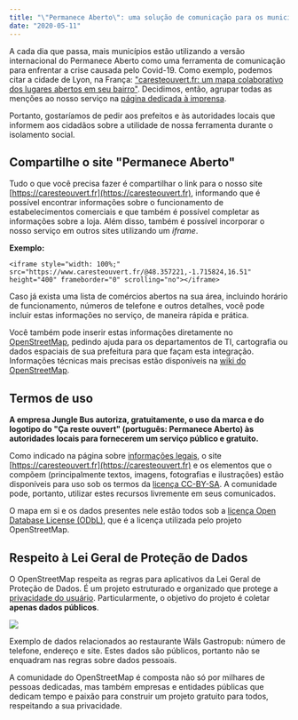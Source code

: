 ```yaml
---
title: "\"Permanece Aberto\": uma solução de comunicação para os municípios"
date: "2020-05-11"
---
```


A cada dia que passa, mais municípios estão utilizando a versão internacional do Permanece Aberto como uma ferramenta de comunicação para enfrentar a crise causada pelo Covid-19. Como exemplo, podemos citar a cidade de Lyon, na França: ["caresteouvert.fr: um mapa colaborativo dos lugares abertos em seu bairro"](https://www.lyon.fr/actualite/solidarite/caresteouvertfr-une-carte-collaborative-des-lieux-ouverts-dans-son-quartier). Decidimos, então, agrupar todas as menções ao nosso serviço na [página dedicada à imprensa](https://blog.caresteouvert.fr/presse/).

Portanto, gostaríamos de pedir aos prefeitos e às autoridades locais que informem aos cidadãos sobre a utilidade de nossa ferramenta durante o isolamento social.

## Compartilhe o site "Permanece Aberto"

Tudo o que você precisa fazer é compartilhar o link para o nosso site [https://caresteouvert.fr](https://caresteouvert.fr), informando que é possível encontrar informações sobre o funcionamento de estabelecimentos comerciais e que também é possível completar as informações sobre a loja. Além disso, também é possível incorporar o nosso serviço em outros sites utilizando um _iframe_.

**Exemplo:**
```
<iframe style="width: 100%;" src="https://www.caresteouvert.fr/@48.357221,-1.715824,16.51" height="400" frameborder="0" scrolling="no"></iframe>
```

Caso já exista uma lista de comércios abertos na sua área, incluindo horário de funcionamento, números de telefone e outros detalhes, você pode incluir estas informações no serviço, de maneira rápida e prática.

Você também pode inserir estas informações diretamente no [OpenStreetMap](https://openstreetmap.org), pedindo ajuda para os departamentos de TI, cartografia ou dados espaciais de sua prefeitura para que façam esta integração. Informações técnicas mais precisas estão disponíveis na [wiki do OpenStreetMap](https://wiki.openstreetmap.org).

## Termos de uso

**A empresa Jungle Bus autoriza, gratuitamente, o uso da marca e do logotipo do "Ça reste ouvert" (português: Permanece Aberto) às autoridades locais para fornecerem um serviço público e gratuito.**

Como indicado na página sobre [informações legais](https://blog.caresteouvert.fr/mentions-legales), o site [https://caresteouvert.fr](https://caresteouvert.fr) e os elementos que o compõem (principalmente textos, imagens, fotografias e ilustrações) estão disponíveis para uso sob os termos da [licença CC-BY-SA](https://creativecommons.org/licenses/by-sa/4.0/). A comunidade pode, portanto, utilizar estes recursos livremente em seus comunicados.

O mapa em si e os dados presentes nele estão todos sob a [licença Open Database License (ODbL)](https://openstreetmap.org/copyright), que é a licença utilizada pelo projeto OpenStreetMap.

## Respeito à Lei Geral de Proteção de Dados

O OpenStreetMap respeita as regras para aplicativos da Lei Geral de Proteção de Dados. É um projeto estruturado e organizado que protege a [privacidade do usuário](https://wiki.osmfoundation.org/wiki/Privacy_Policy). Particularmente, o objetivo do projeto é coletar **apenas dados públicos**.

![](~/assets/pt-BR/dados_wals.png)

Exemplo de dados relacionados ao restaurante Wäls Gastropub: número de telefone, endereço e site. Estes dados são públicos, portanto não se enquadram nas regras sobre dados pessoais.

A comunidade do OpenStreetMap é composta não só por milhares de pessoas dedicadas, mas também empresas e entidades públicas que dedicam tempo e paixão para construir um projeto gratuito para todos, respeitando a sua privacidade.
